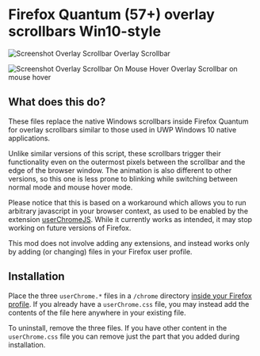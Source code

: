 # Firefox Quantum (57+) overlay scrollbars Win10-style      

![Screenshot Overlay Scrollbar](https://raw.githubusercontent.com/endeavoursc/firefox-overlay-scrollbars-win10/master/screenshots/ff-osb.png)
Overlay Scrollbar

![Screenshot Overlay Scrollbar On Mouse Hover](https://raw.githubusercontent.com/endeavoursc/firefox-overlay-scrollbars-win10/master/screenshots/ff-osb-hover.png)
Overlay Scrollbar on mouse hover

## What does this do?

These files replace the native Windows scrollbars inside Firefox Quantum for overlay scrollbars similar to those used in UWP Windows 10 native applications.

Unlike similar versions of this script, these scrollbars trigger their functionality even on the outermost pixels between the scrollbar and the edge of the browser window.
The animation is also different to other versions, so this one is less prone to blinking while switching between normal mode and mouse hover mode.

Please notice that this is based on a workaround which allows you to run arbitrary javascript in your browser context, as used to be enabled by the extension [userChromeJS](http://userchromejs.mozdev.org/).
While it currently works as intended, it may stop working on future versions of Firefox.

This mod does not involve adding any extensions, and instead works only by adding (or changing) files in your Firefox user profile.


## Installation

Place the three `userChrome.*` files in a `/chrome` directory [inside your Firefox profile](https://support.mozilla.org/en-US/kb/profiles-where-firefox-stores-user-data). If you already have a `userChrome.css` file, you may instead add the contents of the file here anywhere in your existing file.

To uninstall, remove the three files. If you have other content in the `userChrome.css` file you can remove just the part that you added during installation.
